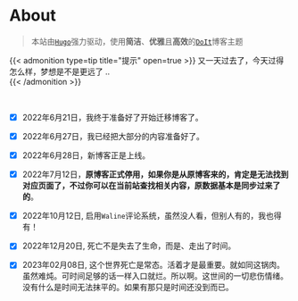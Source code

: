 # About


<!--more-->

> 本站由[`Hugo`](https://gohugo.io/)强力驱动，使用**简洁**、**优雅**且**高效**的[`DoIt`](https://github.com/HEIGE-PCloud/DoIt)博客主题

{{< admonition type=tip title="提示"  open=true >}}
又一天过去了，今天过得怎么样，梦想是不是更远了 ..   
{{< /admonition >}}

<br/>

- [x] 2022年6月21日，我终于准备好了开始迁移博客了。

- [x] 2022年6月27日，我已经把大部分的内容准备好了。

- [x] 2022年6月28日，新博客正是上线。

- [x] 2022年7月12日，**原博客正式停用，如果你是从原博客来的，肯定是无法找到对应页面了，不过你可以在当前站查找相关内容，原数据基本是同步过来了的**。

- [x] 2022年10月12日, 启用`Waline`评论系统，虽然没人看，但别人有的，我也得有！

- [x] 2022年12月20日, 死亡不是失去了生命，而是、走出了时间。

- [x] 2023年02月08日, 这个世界死亡是常态。活着才是最重要。就如同这锅肉。虽然难炖。可时间足够的话一样入口就烂。所以啊。这世间的一切悲伤情绪。没有什么是时间无法抹平的。如果有那只是时间还没到而已。  
